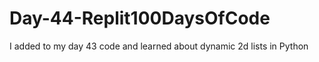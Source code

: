 # Day-44-Replit100DaysOfCode
I added to my day 43 code and learned about dynamic 2d lists in Python 
